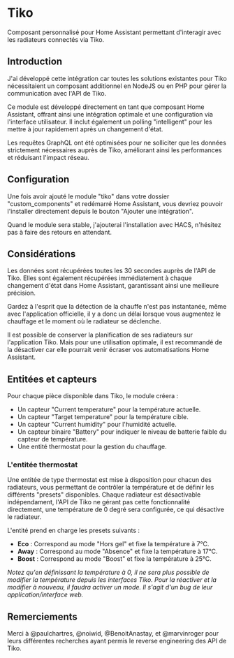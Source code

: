 # Tiko
Composant personnalisé pour Home Assistant permettant d'interagir avec les radiateurs connectés via Tiko.

## Introduction
J'ai développé cette intégration car toutes les solutions existantes pour Tiko nécessitaient un composant additionnel en NodeJS ou en PHP pour gérer la communication avec l'API de Tiko.

Ce module est développé directement en tant que composant Home Assistant, offrant ainsi une intégration optimale et une configuration via l'interface utilisateur. Il inclut également un polling "intelligent" pour les mettre à jour rapidement après un changement d'état.

Les requêtes GraphQL ont été optimisées pour ne solliciter que les données strictement nécessaires auprès de Tiko, améliorant ainsi les performances et réduisant l'impact réseau.

## Configuration
Une fois avoir ajouté le module "tiko" dans votre dossier "custom_components" et redémarré Home Assistant, vous devriez pouvoir l'installer directement depuis le bouton "Ajouter une intégration".

Quand le module sera stable, j'ajouterai l'installation avec HACS, n'hésitez pas à faire des retours en attendant.

## Considérations
Les données sont récupérées toutes les 30 secondes auprès de l'API de Tiko. Elles sont également récupérées immédiatement à chaque changement d'état dans Home Assistant, garantissant ainsi une meilleure précision.

Gardez à l'esprit que la détection de la chauffe n'est pas instantanée, même avec l'application officielle, il y a donc un délai lorsque vous augmentez le chauffage et le moment où le radiateur se déclenche.

Il est possible de conserver la planification de ses radiateurs sur l'application Tiko. Mais pour une utilisation optimale, il est recommandé de la désactiver car elle pourrait venir écraser vos automatisations Home Assistant.

## Entitées et capteurs
Pour chaque pièce disponible dans Tiko, le module créera :
- Un capteur "Current temperature" pour la température actuelle.
- Un capteur "Target temperature" pour la température cible.
- Un capteur "Current humidity" pour l'humidité actuelle.
- Un capteur binaire "Battery" pour indiquer le niveau de batterie faible du capteur de température.
- Une entité thermostat pour la gestion du chauffage.

### L'entitée thermostat

Une entitée de type thermostat est mise à disposition pour chacun des radiateurs, vous permettant de contrôler la température et de définir les différents "presets" disponibles. Chaque radiateur est désactivable indépendament, l'API de Tiko ne gérant pas cette fonctionnalité directement, une température de 0 degré sera configurée, ce qui désactive le radiateur.

L'entité prend en charge les presets suivants :
- **Eco** : Correspond au mode "Hors gel" et fixe la température à 7°C.
- **Away** : Correspond au mode "Absence" et fixe la température à 17°C.
- **Boost** : Correspond au mode "Boost" et fixe la température à 25°C.

_Notez qu'en définissant la température à 0, il ne sera plus possible de modifier la température depuis les interfaces Tiko. Pour la réactiver et la modifier à nouveau, il faudra activer un mode. Il s'agit d'un bug de leur application/interface web._

## Remerciements
Merci à @paulchartres, @noiwid, @BenoitAnastay, et @marvinroger pour leurs différentes recherches ayant permis le reverse engineering des API de Tiko.